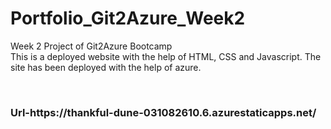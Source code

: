 <h1>Portfolio_Git2Azure_Week2</h1>
<p>Week 2 Project of Git2Azure Bootcamp<br>
This is a deployed website with the help of HTML, CSS and Javascript. The site has been deployed with the help of azure.</p>
<br>
<h3>Url-https://thankful-dune-031082610.6.azurestaticapps.net/</h3>
